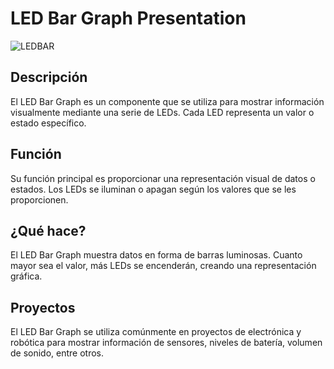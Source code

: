 # LED Bar Graph Presentation

![LEDBAR](https://cdn.shopify.com/s/files/1/0122/7558/0986/products/030172_GIF_1024x1024.gif?v=1588645375)

## Descripción

El LED Bar Graph es un componente que se utiliza para mostrar información visualmente mediante una serie de LEDs. Cada LED representa un valor o estado específico.

## Función

Su función principal es proporcionar una representación visual de datos o estados. Los LEDs se iluminan o apagan según los valores que se les proporcionen.

## ¿Qué hace?

El LED Bar Graph muestra datos en forma de barras luminosas. Cuanto mayor sea el valor, más LEDs se encenderán, creando una representación gráfica.

## Proyectos

El LED Bar Graph se utiliza comúnmente en proyectos de electrónica y robótica para mostrar información de sensores, niveles de batería, volumen de sonido, entre otros.
